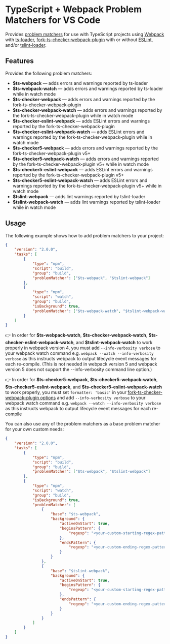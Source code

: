 # TypeScript + Webpack Problem Matchers for VS Code

Provides [problem matchers](https://code.visualstudio.com/docs/editor/tasks#_processing-task-output-with-problem-matchers) for use with TypeScript projects using [Webpack](https://webpack.js.org/) with [ts-loader](https://github.com/TypeStrong/ts-loader), [fork-ts-checker-webpack-plugin](https://github.com/TypeStrong/fork-ts-checker-webpack-plugin) with or without [ESLint](https://eslint.org/), and/or [tslint-loader](https://github.com/wbuchwalter/tslint-loader).

## Features

Provides the following problem matchers:

- **\$ts-webpack** &mdash; adds errors and warnings reported by ts-loader
- **\$ts-webpack-watch** &mdash; adds errors and warnings reported by ts-loader while in watch mode
- **\$ts-checker-webpack** &mdash; adds errors and warnings reported by the fork-ts-checker-webpack-plugin
- **\$ts-checker-webpack-watch** &mdash; adds errors and warnings reported by the fork-ts-checker-webpack-plugin while in watch mode
- **\$ts-checker-eslint-webpack** &mdash; adds ESLint errors and warnings reported by the fork-ts-checker-webpack-plugin
- **\$ts-checker-eslint-webpack-watch** &mdash; adds ESLint errors and warnings reported by the fork-ts-checker-webpack-plugin while in watch mode
- **\$ts-checker5-webpack** &mdash; adds errors and warnings reported by the fork-ts-checker-webpack-plugin v5+
- **\$ts-checker5-webpack-watch** &mdash; adds errors and warnings reported by the fork-ts-checker-webpack-plugin v5+ while in watch mode
- **\$ts-checker5-eslint-webpack** &mdash; adds ESLint errors and warnings reported by the fork-ts-checker-webpack-plugin v5+
- **\$ts-checker5-eslint-webpack-watch** &mdash; adds ESLint errors and warnings reported by the fork-ts-checker-webpack-plugin v5+ while in watch mode
- **\$tslint-webpack** &mdash; adds lint warnings reported by tslint-loader
- **\$tslint-webpack-watch** &mdash; adds lint warnings reported by tslint-loader while in watch mode

## Usage

The following example shows how to add problem matchers to your project:

```json
{
	"version": "2.0.0",
	"tasks": [
		{
			"type": "npm",
			"script": "build",
			"group": "build",
			"problemMatcher": ["$ts-webpack", "$tslint-webpack"]
		},
		{
			"type": "npm",
			"script": "watch",
			"group": "build",
			"isBackground": true,
			"problemMatcher": ["$ts-webpack-watch", "$tslint-webpack-watch"]
		}
	]
}
```

👉 In order for **\$ts-webpack-watch**, **\$ts-checker-webpack-watch**, **\$ts-checker-eslint-webpack-watch**, and **\$tslint-webpack-watch** to work properly in webpack version 4, you must add `--info-verbosity verbose` to your webpack watch command e.g. `webpack --watch --info-verbosity verbose` as this instructs webpack to output lifecycle event messages for each re-compile.  (This is not needed in webpack version 5 and webpack version 5 does not support the --info-verbosity command line option.)

👉 In order for **\$ts-checker5-webpack**, **\$ts-checker5-webpack-watch**, **\$ts-checker5-eslint-webpack**, and **\$ts-checker5-eslint-webpack-watch** to work properly, you must set `formatter: 'basic'` in your [fork-ts-checker-webpack-plugin options](https://github.com/TypeStrong/fork-ts-checker-webpack-plugin/tree/alpha#options) and add `--info-verbosity verbose` to your webpack watch command e.g. `webpack --watch --info-verbosity verbose` as this instructs webpack to output lifecycle event messages for each re-compile

You can also use any of the problem matchers as a base problem matcher for your own custom needs:

```json
{
	"version": "2.0.0",
	"tasks": [
		{
			"type": "npm",
			"script": "build",
			"group": "build",
			"problemMatcher": ["$ts-webpack", "$tslint-webpack"]
		},
		{
			"type": "npm",
			"script": "watch",
			"group": "build",
			"isBackground": true,
			"problemMatcher": [
				{
					"base": "$ts-webpack",
					"background": {
						"activeOnStart": true,
						"beginsPattern": {
							"regexp": "<your-custom-starting-regex-pattern here>"
						},
						"endsPattern": {
							"regexp": "<your-custom-ending-regex-pattern here>"
						}
					}
				},
				{
					"base": "$tslint-webpack",
					"background": {
						"activeOnStart": true,
						"beginsPattern": {
							"regexp": "<your-custom-starting-regex-pattern here>"
						},
						"endsPattern": {
							"regexp": "<your-custom-ending-regex-pattern here>"
						}
					}
				}
			]
		}
	]
}
```
